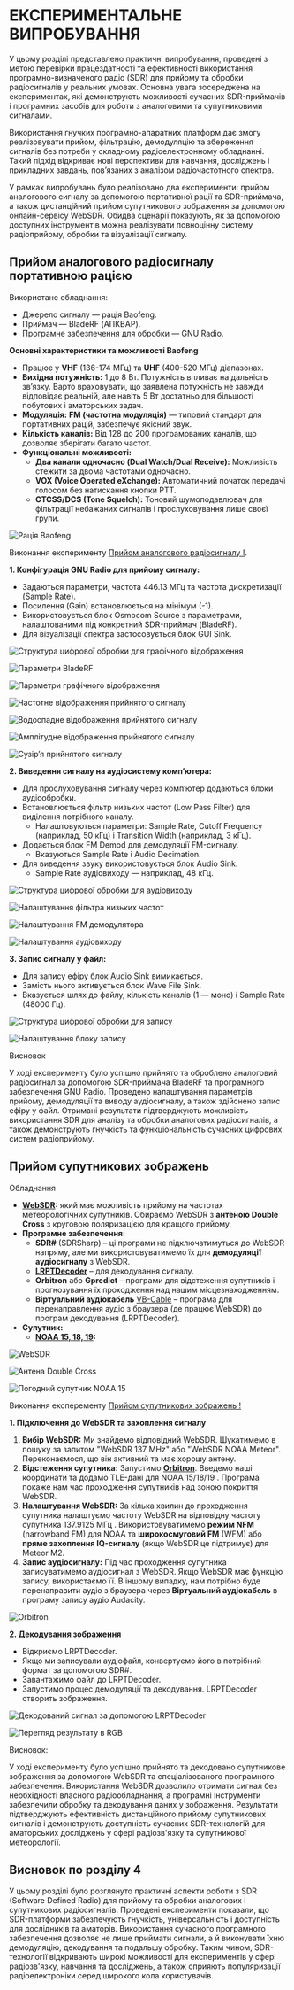 # **ЕКСПЕРИМЕНТАЛЬНЕ ВИПРОБУВАННЯ**

У цьому розділі представлено практичні випробування, проведені з метою перевірки працездатності та ефективності використання програмно-визначеного радіо (SDR) для прийому та обробки радіосигналів у реальних умовах. Основна увага зосереджена на експериментах, які демонструють можливості сучасних SDR-приймачів і програмних засобів для роботи з аналоговими та супутниковими сигналами.

Використання гнучких програмно-апаратних платформ дає змогу реалізовувати прийом, фільтрацію, демодуляцію та збереження сигналів без потреби у складному радіоелектронному обладнанні. Такий підхід відкриває нові перспективи для навчання, досліджень і прикладних завдань, пов’язаних з аналізом радіочастотного спектра.

У рамках випробувань було реалізовано два експерименти: прийом аналогового сигналу за допомогою портативної рації та SDR-приймача, а також дистанційний прийом супутникового зображення за допомогою онлайн-сервісу WebSDR. Обидва сценарії показують, як за допомогою доступних інструментів можна реалізувати повноцінну систему радіоприйому, обробки та візуалізації сигналу.

<!-- подяка автору https://www.youtube.com/watch?v=IaThnn2r1no -->

## Прийом аналогового радіосигналу портативною рацією

Використане обладнання:

* Джерело сигналу — рація Baofeng.
* Приймач — BladeRF (АПКВАР).
* Програмне забезпечення для обробки — GNU Radio.

**Основні характеристики та можливості Baofeng**

* Працює у **VHF** (136-174 МГц) та **UHF** (400-520 МГц) діапазонах.
* **Вихідна потужність:** 1 до 8 Вт. Потужність впливає на дальність зв’язку. Варто враховувати, що заявлена потужність не завжди відповідає реальній, але навіть 5 Вт достатньо для більшості побутових і аматорських задач.
* **Модуляція:** **FM (частотна модуляція)** — типовий стандарт для портативних рацій, забезпечує якісний звук.
* **Кількість каналів:** Від 128 до 200 програмованих каналів, що дозволяє зберігати багато частот.
* **Функціональні можливості:**
    * **Два канали одночасно (Dual Watch/Dual Receive):** Можливість стежити за двома частотами одночасно.
    * **VOX (Voice Operated eXchange):** Автоматичний початок передачі голосом без натискання кнопки PTT.
    * **CTCSS/DCS (Tone Squelch):** Тоновий шумоподавлювач для фільтрації небажаних сигналів і прослуховування лише своєї групи.

![Рація Baofeng](imgs/image-35.png)

Виконання експерименту [Прийом аналогового радіосигналу !](https://www.youtube.com/watch?v=IaThnn2r1no).

**1. Конфігурація GNU Radio для прийому сигналу:**

* Задаються параметри, частота 446.13 МГц та частота дискретизації (Sample Rate).
* Посилення (Gain) встановлюється на мінімум (-1).
* Використовується блок Osmocom Source з параметрами, налаштованими під конкретний SDR-приймач (BladeRF).
* Для візуалізації спектра застосовується блок GUI Sink.

![Структура цифрової обробки для графічного відображення](imgs/image-36.png)

![Параметри BladeRF](imgs/image-37.png)

![Параметри графічного відображення](imgs/image-38.png)

![Частотне відображення прийнятого сигналу](imgs/image-39.png)

![Водоспадне відображення прийнятого сигналу](imgs/image-40.png)

![Амплітудне відображення прийнятого сигналу](imgs/image-41.png)

![Сузір’я прийнятого сигналу](imgs/image-42.png)

**2. Виведення сигналу на аудіосистему комп’ютера:**

* Для прослуховування сигналу через комп’ютер додаються блоки аудіообробки.
* Встановлюється фільтр низьких частот (Low Pass Filter) для виділення потрібного каналу.
    * Налаштовуються параметри: Sample Rate, Cutoff Frequency (наприклад, 50 кГц) і Transition Width (наприклад, 3 кГц).
* Додається блок FM Demod для демодуляції FM-сигналу.
    * Вказуються Sample Rate і Audio Decimation.
* Для виведення звуку використовується блок Audio Sink.
    * Sample Rate аудіовиходу — наприклад, 48 кГц.

![Структура цифрової обробки для аудіовиходу](imgs/image-43.png)

![Налаштування фільтра низьких частот](imgs/image-44.png)

![Налаштування FM демодулятора](imgs/image-45.png)

![Налаштування аудіовиходу](imgs/image-46.png)

**3. Запис сигналу у файл:**

* Для запису ефіру блок Audio Sink вимикається.
* Замість нього активується блок Wave File Sink.
* Вказується шлях до файлу, кількість каналів (1 — моно) і Sample Rate (48000 Гц).

![Структура цифрової обробки для запису](imgs/image-47.png)

![Налаштування блоку запису](imgs/image-48.png)

Висновок


У ході експерименту було успішно прийнято та оброблено аналоговий радіосигнал за допомогою SDR-приймача BladeRF та програмного забезпечення GNU Radio. Проведено налаштування параметрів прийому, демодуляції та виводу аудіосигналу, а також здійснено запис ефіру у файл. Отримані результати підтверджують можливість використання SDR для аналізу та обробки аналогових радіосигналів, а також демонструють гнучкість та функціональність сучасних цифрових систем радіоприйому.

<!-- дякую https://www.youtube.com/watch?v=cjClTnZ4Xh4 -->

##  Прийом супутникових зображень

Обладнання

* **[WebSDR](http://websdr.org/):**  який має можливість прийому на частотах метеорологічних супутників. Обираємо WebSDR з **антеною Double Cross** з круговою поляризацією для кращого прийому.
* **Програмне забезпечення:**
    * **SDR#** (SDRSharp) – ці програми не підключатимуться до WebSDR напряму, але ми використовуватимемо їх для **демодуляції аудіосигналу** з WebSDR.
    * **[LRPTDecoder](https://www.rtl-sdr.com/m2_lrpt_decoder-version-59-released/)** – для декодування сигналу.
    * **Orbitron** або **Gpredict** – програми для відстеження супутників і прогнозування їх проходження над нашим місцезнаходженням.
    * **Віртуальний аудіокабель** [VB-Cable](https://vb-audio.com/Cable/) – програма для перенаправлення аудіо з браузера (де працює WebSDR) до програм декодування (LRPTDecoder).
* **Супутник:**
    * **[NOAA 15, 18, 19](https://uk.wikipedia.org/wiki/NOAA-19):**

![WebSDR](imgs/image-49.png)

![Антена Double Cross](imgs/image-51.png)

![Погодний супутник NOAA 15](imgs/image-50.png)

Виконання експеременту [Прийом супутникових зображень !](https://www.youtube.com/watch?v=cjClTnZ4Xh4)

**1. Підключення до WebSDR та захоплення сигналу**

1.  **Вибір WebSDR:** Ми знайдемо відповідний WebSDR. Шукатимемо в пошуку за запитом "WebSDR 137 MHz" або "WebSDR NOAA Meteor". Переконаємося, що він активний та має хорошу антену.
2.  **Відстеження супутника:** Запустимо **[Orbitron](https://www.stoff.pl/)**. Введемо наші координати та додамо TLE-дані для NOAA 15/18/19 . Програма покаже нам час проходження супутників над зоною покриття WebSDR.
3.  **Налаштування WebSDR:** За кілька хвилин до проходження супутника налаштуємо частоту WebSDR на відповідну частоту супутника 137.9125 МГц . Використовуватимемо **режим NFM** (narrowband FM) для NOAA та **широкосмуговий FM** (WFM) або **пряме захоплення IQ-сигналу** (якщо WebSDR це підтримує) для Meteor M2.
4.  **Запис аудіосигналу:** Під час проходження супутника записуватимемо аудіосигнал з WebSDR. Якщо WebSDR має функцію запису, використаємо її. В іншому випадку, нам потрібно буде перенаправити аудіо з браузера через **Віртуальний аудіокабель** в програму запису аудіо Audacity.

![Orbitron](imgs/image-52.png)

**2. Декодування зображення**

* Відкриємо LRPTDecoder.
* Якщо ми записували аудіофайл, конвертуємо його в потрібний формат за допомогою SDR#.
* Завантажимо файл до LRPTDecoder.
* Запустимо процес демодуляції та декодування. LRPTDecoder створить зображення.

![Декодований сигнал за допомогою LRPTDecoder](imgs/image-54.png)

![Перегляд результату в RGB](imgs/image-55.png)

Висновок:

У ході експерименту було успішно прийнято та декодовано супутникове зображення за допомогою WebSDR та спеціалізованого програмного забезпечення. Використання WebSDR дозволило отримати сигнал без необхідності власного радіообладнання, а програмні інструменти забезпечили обробку та декодування даних у зображення. Результати підтверджують ефективність дистанційного прийому супутникових сигналів і демонструють доступність сучасних SDR-технологій для аматорських досліджень у сфері радіозв'язку та супутникової метеорології.

## Висновок по розділу 4

У цьому розділі було розглянуто практичні аспекти роботи з SDR (Software Defined Radio) для прийому та обробки аналогових і супутникових радіосигналів. Проведені експерименти показали, що SDR-платформи забезпечують гнучкість, універсальність і доступність для дослідників та аматорів. Використання сучасного програмного забезпечення дозволяє не лише приймати сигнали, а й виконувати їхню демодуляцію, декодування та подальшу обробку. Таким чином, SDR-технології відкривають широкі можливості для експериментів у сфері радіозв'язку, навчання та досліджень, а також сприяють популяризації радіоелектроніки серед широкого кола користувачів.